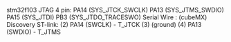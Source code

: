 stm32f103
JTAG 4 pin:
PA14 (SYS_JTCK_SWCLK)
PA13 (SYS_JTMS_SWDIO)
PA15 (SYS_JTDI)
PB3 (SYS_JTDO_TRACESWO) 
Serial Wire : (cubeMX)
Discovery ST-link:
(2) PA14 (SWCLK) - T_JTCK
(3) (ground)
(4) PA13 (SWDIO) - T_JTMS
